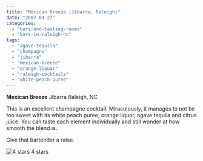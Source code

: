 ```yaml
---
title: "Mexican Breeze (Jibarra, Raleigh)"
date: "2007-04-27"
categories:
  - "bars-and-tasting-rooms"
  - "bars-in-raleigh-nc"
tags:
  - "agave-tequila"
  - "champagne"
  - "jibarra"
  - "mexican-breeze"
  - "orange-liquor"
  - "raleigh-cocktails"
  - "white-peach-puree"
---
```


**Mexican Breeze** Jibarra Raleigh, NC

This is an excellent champagne cocktail. Miraculously, it manages to not be too sweet with its white peach puree, orange liquor, agave tequila and citrus juice. You can taste each element individually and still wonder at how smooth the blend is.

Give that bartender a raise.




<div class="caption">

![4 stars](http://s3.amazonaws.com/thegourmez-wpmedia/2009/02/rating_truffle1.gif "rating_truffle1") 4 stars</div>

